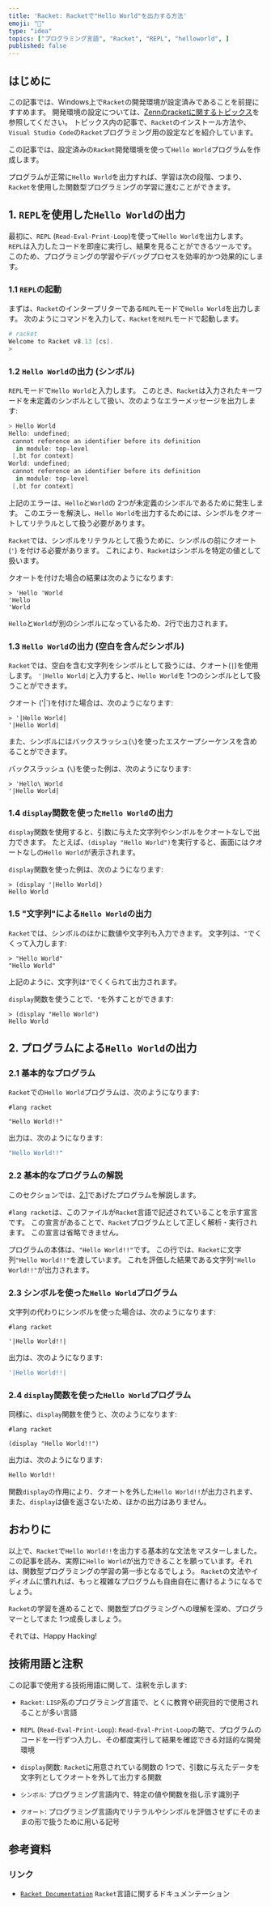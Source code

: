 ```yaml
---
title: 'Racket: Racketで"Hello World"を出力する方法'
emoji: "🎾"
type: "idea"
topics: ["プログラミング言語", "Racket", "REPL", "helloworld", ]
published: false
---
```


## はじめに

この記事では、Windows上で`Racket`の開発環境が設定済みであることを前提にすすめます。
開発環境の設定については、[Zennのracketに関するトピックス](https://zenn.dev/topics/racket)を参照してください。
トピックス内の記事で、`Racket`のインストール方法や、`Visual Studio Code`の`Racket`プログラミング用の設定などを紹介しています。

この記事では、設定済みの`Racket`開発環境を使って`Hello World`プログラムを作成します。

プログラムが正常に`Hello World`を出力すれば、学習は次の段階、つまり、`Racket`を使用した関数型プログラミングの学習に進むことができます。

## 1. `REPL`を使用した`Hello World`の出力

最初に、`REPL` (`Read-Eval-Print-Loop`)を使って`Hello World`を出力します。
`REPL`は入力したコードを即座に実行し、結果を見ることができるツールです。
このため、プログラミングの学習やデバッグプロセスを効率的かつ効果的にします。

### 1.1 `REPL`の起動

まずは、`Racket`のインタープリターである`REPL`モードで`Hello World`を出力します。
次のようにコマンドを入力して、`Racket`を`REPL`モードで起動します。

```powershell
# racket
Welcome to Racket v8.13 [cs].
>

```

### 1.2 `Hello World`の出力 (シンボル)

`REPL`モードで`Hello World`と入力します。
このとき、`Racket`は入力されたキーワードを未定義のシンボルとして扱い、次のようなエラーメッセージを出力します:

```powershell
> Hello World
Hello: undefined;
 cannot reference an identifier before its definition
  in module: top-level
 [,bt for context]
World: undefined;
 cannot reference an identifier before its definition
  in module: top-level
 [,bt for context]

```

上記のエラーは、`Hello`と`World`の 2つが未定義のシンボルであるために発生します。
このエラーを解決し、`Hello World`を出力するためには、シンボルをクオートしてリテラルとして扱う必要があります。

`Racket`では、シンボルをリテラルとして扱うために、シンボルの前にクオート (`'`) を付ける必要があります。
これにより、`Racket`はシンボルを特定の値として扱います。

クオートを付けた場合の結果は次のようになります:

```racket
> 'Hello 'World
'Hello
'World

```

`Hello`と`World`が別のシンボルになっているため、2行で出力されます。

### 1.3 `Hello World`の出力 (空白を含んだシンボル)

`Racket`では、空白を含む文字列をシンボルとして扱うには、クオート(`|`)を使用します。
`'|Hello World|`と入力すると、`Hello World`を 1つのシンボルとして扱うことができます。

クオート ('|`)を付けた場合は、次のようになります:

```racket
> '|Hello World|
'|Hello World|

```

また、シンボルにはバックスラッシュ(`\`)を使ったエスケープシーケンスを含めることができます。

バックスラッシュ (`\`)を使った例は、次のようになります:

```racket
> 'Hello\ World
'|Hello World|

```

### 1.4 `display`関数を使った`Hello World`の出力

`display`関数を使用すると、引数に与えた文字列やシンボルをクオートなしで出力できます。
たとえば、`(display "Hello World")`を実行すると、画面にはクオートなしの`Hello World`が表示されます。

`display`関数を使った例は、次のようになります:

```racket
> (display '|Hello World|)
Hello World

```

### 1.5 "文字列"による`Hello World`の出力

`Racket`では、シンボルのほかに数値や文字列も入力できます。
文字列は、`"`でくくって入力します:

```racket
> "Hello World"
"Hello World"

```

上記のように、文字列は`"`でくくられて出力されます。

`display`関数を使うことで、`"`を外すことができます:

```racket
> (display "Hello World")
Hello World

```

## 2. プログラムによる`Hello World`の出力

### 2.1 基本的なプログラム

`Racket`での`Hello World`プログラムは、次のようになります:

```racket: helloworld.rkt
#lang racket

"Hello World!!"

```

出力は、次のようになります:

```bash
"Hello World!!"

```

### 2.2 基本的なプログラムの解説

このセクションでは、[2.1](#21-基本的なプログラム)であげたプログラムを解説します。

`#lang racket`は、このファイルが`Racket`言語で記述されていることを示す宣言です。
この宣言があることで、`Racket`プログラムとして正しく解析・実行されます。
この宣言は省略できません。

プログラムの本体は、`"Hello World!!"`です。
この行では、`Racket`に文字列`"Hello World!!"`を渡しています。
これを評価した結果である文字列`"Hello World!!"`が出力されます。

### 2.3 シンボルを使った`Hello World`プログラム

文字列の代わりにシンボルを使った場合は、次のようになります:

```racket: helloworld.rkt
#lang racket

'|Hello World!!|

```

出力は、次のようになります:

```bash
'|Hello World!!|

```

### 2.4 `display`関数を使った`Hello World`プログラム

同様に、`display`関数を使うと、次のようになります:

```racket: helloworld.rkt
#lang racket

(display "Hello World!!")

```

出力は、次のようになります:

```bash
Hello World!!

```

関数`display`の作用により、クオートを外した`Hello World!!`が出力されます、
また、`display`は値を返さないため、ほかの出力はありません。

## おわりに

以上で、`Racket`で`Hello World!!`を出力する基本的な文法をマスターしました。
この記事を読み、実際に`Hello World`が出力できることを願っています。それは、関数型プログラミングの学習の第一歩となるでしょう。
`Racket`の文法やイディオムに慣れれば、もっと複雑なプログラムも自由自在に書けるようになるでしょう。

`Racket`の学習を進めることで、関数型プログラミングへの理解を深め、プログラマーとしてまた 1つ成長しましょう。

それでは、Happy Hacking!

## 技術用語と注釈

この記事で使用する技術用語に関して、注釈を示します:

- `Racket`:
  `LISP`系のプログラミング言語で、とくに教育や研究目的で使用されることが多い言語

- `REPL` (`Read-Eval-Print-Loop`):
  `Read-Eval-Print-Loop`の略で、プログラムのコードを一行ずつ入力し、その都度実行して結果を確認できる対話的な開発環境

- `display`関数:
  `Racket`に用意されている関数の 1つで、引数に与えたデータを文字列としてクオートを外して出力する関数

- `シンボル`:
  プログラミング言語内で、特定の値や関数を指し示す識別子

- `クオート`:
  プログラミング言語内でリテラルやシンボルを評価させずにそのままの形で扱うために用いる記号

## 参考資料

### リンク

- [`Racket Documentation`](https://docs.racket-lang.org/)
  `Racket`言語に関するドキュメンテーション

